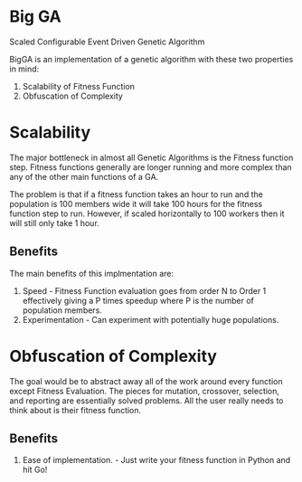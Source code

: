 # Big GA

Scaled Configurable Event Driven Genetic Algorithm

BigGA is an implementation of a genetic algorithm with these two properties in mind:

1. Scalability of Fitness Function
2. Obfuscation of Complexity

# Scalability
The major bottleneck in almost all Genetic Algorithms is the Fitness function step. Fitness functions generally are longer running and more complex than any of the other main functions of a GA.

The problem is that if a fitness function takes an hour to run and the population is 100 members wide it will take 100 hours for the fitness function step to run. However, if scaled horizontally to 100 workers then it will still only take 1 hour.

## Benefits

The main benefits of this implmentation are:

1. Speed - Fitness Function evaluation goes from order N to Order 1 effectively giving a P times speedup where P is the number of population members.
2. Experimentation - Can experiment with potentially huge populations.

# Obfuscation of Complexity
The goal would be to abstract away all of the work around every function except Fitness Evaluation. The pieces for mutation, crossover, selection, and reporting are essentially solved problems. All the user really needs to think about is their fitness function.


## Benefits

1. Ease of implementation. - Just write your fitness function in Python and hit Go!
